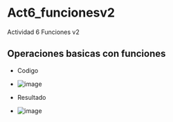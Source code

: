 # Act6_funcionesv2
Actividad 6 Funciones v2

## Operaciones basicas con funciones

- Codigo
- ![image](https://github.com/user-attachments/assets/8a81fea9-fd9b-4194-9626-16f4eb700aa8)

- Resultado
- ![image](https://github.com/user-attachments/assets/27e017e1-76f0-44e3-ad87-e34c39a9f4c5)

